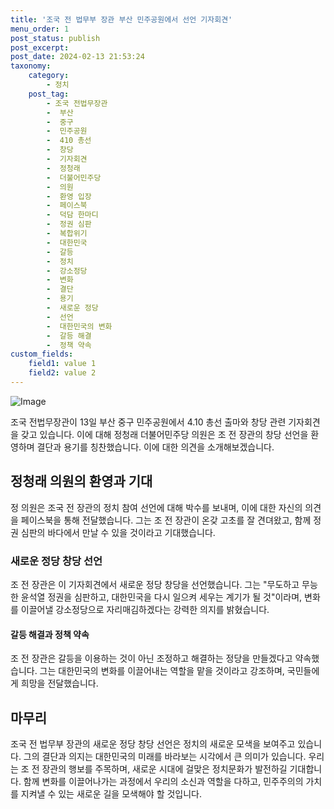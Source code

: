 ```yaml
---
title: '조국 전 법무부 장관 부산 민주공원에서 선언 기자회견'
menu_order: 1
post_status: publish
post_excerpt: 
post_date: 2024-02-13 21:53:24
taxonomy:
    category:
        - 정치
    post_tag:
        - 조국 전법무장관
        -  부산
        -  중구
        -  민주공원
        -  410 총선
        -  창당
        -  기자회견
        -  정청래
        -  더불어민주당
        -  의원
        -  환영 입장
        -  페이스북
        -  덕담 한마디
        -  정권 심판
        -  복합위기
        -  대한민국
        -  갈등
        -  정치
        -  강소정당
        -  변화
        -  결단
        -  용기
        -  새로운 정당
        -  선언
        -  대한민국의 변화
        -  갈등 해결
        -  정책 약속
custom_fields:
    field1: value 1
    field2: value 2
---
```


![Image](https://imgnews.pstatic.net/image/025/2024/02/13/0003341052_001_20240213162314348.jpg?type=w647)

조국 전법무장관이 13일 부산 중구 민주공원에서 4.10 총선 출마와 창당 관련 기자회견을 갖고 있습니다. 이에 대해 정청래 더불어민주당 의원은 조 전 장관의 창당 선언을 환영하며 결단과 용기를 칭찬했습니다. 이에 대한 의견을 소개해보겠습니다.
## 정청래 의원의 환영과 기대
정 의원은 조국 전 장관의 정치 참여 선언에 대해 박수를 보내며, 이에 대한 자신의 의견을 페이스북을 통해 전달했습니다. 그는 조 전 장관이 온갖 고초를 잘 견뎌왔고, 함께 정권 심판의 바다에서 만날 수 있을 것이라고 기대했습니다.
### 새로운 정당 창당 선언
조 전 장관은 이 기자회견에서 새로운 정당 창당을 선언했습니다. 그는 "무도하고 무능한 윤석열 정권을 심판하고, 대한민국을 다시 일으켜 세우는 계기가 될 것"이라며, 변화를 이끌어낼 강소정당으로 자리매김하겠다는 강력한 의지를 밝혔습니다.
#### 갈등 해결과 정책 약속
조 전 장관은 갈등을 이용하는 것이 아닌 조정하고 해결하는 정당을 만들겠다고 약속했습니다. 그는 대한민국의 변화를 이끌어내는 역할을 맡을 것이라고 강조하며, 국민들에게 희망을 전달했습니다.
## 마무리
조국 전 법무부 장관의 새로운 정당 창당 선언은 정치의 새로운 모색을 보여주고 있습니다. 그의 결단과 의지는 대한민국의 미래를 바라보는 시각에서 큰 의미가 있습니다. 우리는 조 전 장관의 행보를 주목하며, 새로운 시대에 걸맞은 정치문화가 발전하길 기대합니다. 함께 변화를 이끌어나가는 과정에서 우리의 소신과 역할을 다하고, 민주주의의 가치를 지켜낼 수 있는 새로운 길을 모색해야 할 것입니다.

